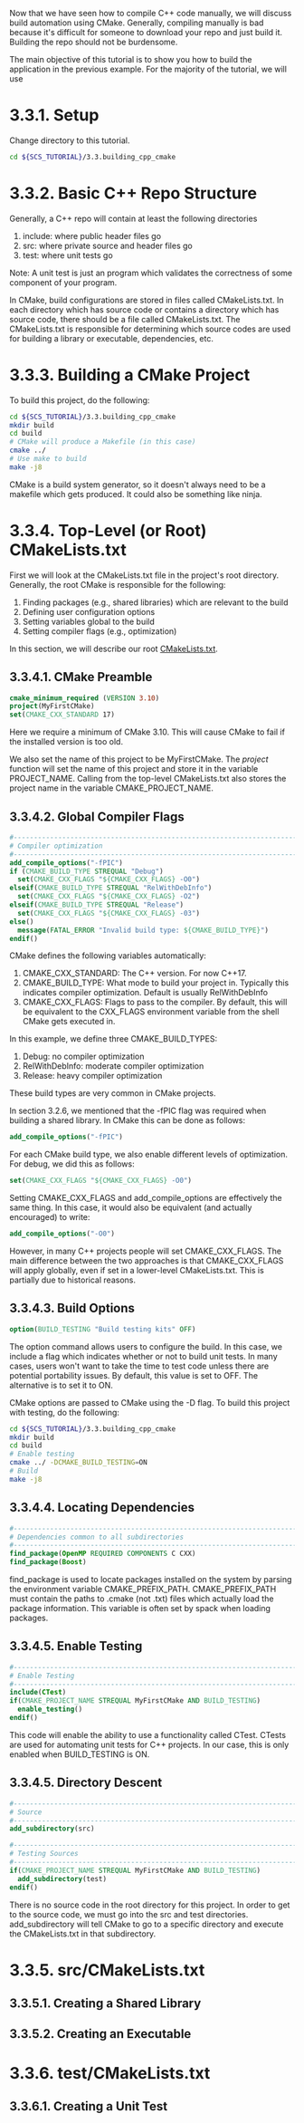 Now that we have seen how to compile C++ code manually, we will discuss
build automation using CMake. Generally, compiling manually is bad
because it's difficult for someone to download your repo and just
build it. Building the repo should not be burdensome.

The main objective of this tutorial is to show you how to build the application
in the previous example. For the majority of the tutorial, we will use

# 3.3.1. Setup

Change directory to this tutorial.
```bash
cd ${SCS_TUTORIAL}/3.3.building_cpp_cmake
```

# 3.3.2. Basic C++ Repo Structure

Generally, a C++ repo will contain at least the following directories
1. include: where public header files go
2. src: where private source and header files go
3. test: where unit tests go

Note: A unit test is just an program which validates the correctness
of some component of your program.

In CMake, build configurations are stored in files called CMakeLists.txt.
In each directory which has source code or contains a directory which
has source code, there should be a file called CMakeLists.txt. The
CMakeLists.txt is responsible for determining which source codes are
used for building a library or executable, dependencies, etc.

# 3.3.3. Building a CMake Project

To build this project, do the following:
```bash
cd ${SCS_TUTORIAL}/3.3.building_cpp_cmake
mkdir build
cd build
# CMake will produce a Makefile (in this case)
cmake ../
# Use make to build
make -j8
```

CMake is a build system generator, so it doesn't always need to
be a makefile which gets produced. It could also be something
like ninja.

# 3.3.4. Top-Level (or Root) CMakeLists.txt

First we will look at the CMakeLists.txt file in the project's root
directory. Generally, the root CMake is responsible for the following:
1. Finding packages (e.g., shared libraries) which are relevant to the build
2. Defining user configuration options
3. Setting variables global to the build
4. Setting compiler flags (e.g., optimization)

In this section, we will describe our root [CMakeLists.txt](https://github.com/scs-lab/scs-tutorial/blob/main/3.3.building_cpp_cmake/CMakeLists.txt).

## 3.3.4.1. CMake Preamble
```cmake
cmake_minimum_required (VERSION 3.10)
project(MyFirstCMake)
set(CMAKE_CXX_STANDARD 17)
```

Here we require a minimum of CMake 3.10. This will cause CMake to fail
if the installed version is too old.

We also set the name of this project to be MyFirstCMake. The *project*
function will set the name of this project and store it in the variable PROJECT_NAME. Calling from the top-level CMakeLists.txt also stores the project name in the variable CMAKE_PROJECT_NAME.

## 3.3.4.2. Global Compiler Flags
```cmake
#------------------------------------------------------------------------------
# Compiler optimization
#------------------------------------------------------------------------------
add_compile_options("-fPIC")
if (CMAKE_BUILD_TYPE STREQUAL "Debug")
  set(CMAKE_CXX_FLAGS "${CMAKE_CXX_FLAGS} -O0")
elseif(CMAKE_BUILD_TYPE STREQUAL "RelWithDebInfo")
  set(CMAKE_CXX_FLAGS "${CMAKE_CXX_FLAGS} -O2")
elseif(CMAKE_BUILD_TYPE STREQUAL "Release")
  set(CMAKE_CXX_FLAGS "${CMAKE_CXX_FLAGS} -03")
else()
  message(FATAL_ERROR "Invalid build type: ${CMAKE_BUILD_TYPE}")
endif()
```

CMake defines the following variables automatically:
1. CMAKE_CXX_STANDARD: The C++ version. For now C++17.
2. CMAKE_BUILD_TYPE: What mode to build your project in. Typically
this indicates compiler optimization. Default is usually RelWithDebInfo
3. CMAKE_CXX_FLAGS: Flags to pass to the compiler. By default, this
will be equivalent to the CXX_FLAGS environment variable from the
shell CMake gets executed in.

In this example, we define three CMAKE_BUILD_TYPES:
1. Debug: no compiler optimization
2. RelWithDebInfo: moderate compiler optimization
3. Release: heavy compiler optimization

These build types are very common in CMake projects.

In section 3.2.6, we mentioned that the -fPIC flag was required when
building a shared library. In CMake this can be done as follows:
```cmake
add_compile_options("-fPIC")
```

For each CMake build type, we also enable different levels of optimization.
For debug, we did this as follows:
```cmake
set(CMAKE_CXX_FLAGS "${CMAKE_CXX_FLAGS} -O0")
```

Setting CMAKE_CXX_FLAGS and add_compile_options are effectively the same thing. In this case, it would also be equivalent (and actually encouraged) to write:
```cmake
add_compile_options("-O0")
```
However, in many C++ projects people will set CMAKE_CXX_FLAGS. The main difference between the two approaches is that CMAKE_CXX_FLAGS will apply globally, even if set in a lower-level CMakeLists.txt. This is partially
due to historical reasons.


## 3.3.4.3. Build Options
```cmake
option(BUILD_TESTING "Build testing kits" OFF)
```

The option command allows users to configure the build. In this case, we include
a flag which indicates whether or not to build unit tests. In many cases, users
won't want to take the time to test code unless there are potential
portability issues. By default, this value is set to OFF. The alternative is to
set it to ON.

CMake options are passed to CMake using the -D flag. To build this project with testing, do the following:
```bash
cd ${SCS_TUTORIAL}/3.3.building_cpp_cmake
mkdir build
cd build
# Enable testing
cmake ../ -DCMAKE_BUILD_TESTING=ON
# Build
make -j8
```

## 3.3.4.4. Locating Dependencies

```cmake
#-----------------------------------------------------------------------------
# Dependencies common to all subdirectories
#-----------------------------------------------------------------------------
find_package(OpenMP REQUIRED COMPONENTS C CXX)
find_package(Boost)
```

find_package is used to locate packages installed on the system by parsing the environment variable CMAKE_PREFIX_PATH. CMAKE_PREFIX_PATH must contain the
paths to .cmake (not .txt) files which actually load the package information.
This variable is often set by spack when loading packages.

## 3.3.4.5. Enable Testing
```cmake
#-----------------------------------------------------------------------------
# Enable Testing
#-----------------------------------------------------------------------------
include(CTest)
if(CMAKE_PROJECT_NAME STREQUAL MyFirstCMake AND BUILD_TESTING)
  enable_testing()
endif()
```

This code will enable the ability to use a functionality called CTest.
CTests are used for automating unit tests for C++ projects. In our
case, this is only enabled when BUILD_TESTING is ON.

## 3.3.4.5. Directory Descent

```cmake
#-----------------------------------------------------------------------------
# Source
#-----------------------------------------------------------------------------
add_subdirectory(src)

#-----------------------------------------------------------------------------
# Testing Sources
#-----------------------------------------------------------------------------
if(CMAKE_PROJECT_NAME STREQUAL MyFirstCMake AND BUILD_TESTING)
  add_subdirectory(test)
endif()
```

There is no source code in the root directory for this project. In
order to get to the source code, we must go into the src and test
directories. add_subdirectory will tell CMake to go to a specific
directory and execute the CMakeLists.txt in that subdirectory.


# 3.3.5. src/CMakeLists.txt

## 3.3.5.1. Creating a Shared Library

## 3.3.5.2. Creating an Executable

# 3.3.6. test/CMakeLists.txt

## 3.3.6.1. Creating a Unit Test
